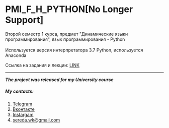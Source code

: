 # PMI_F_H_PYTHON[No Longer Support]
Второй семестр 1 курса, предмет "Динамические языки программирования", язык программирования - Python
<br/><br/>
Используется версия интерпретатора 3.7 Python, используется Anaconda

Ссылка на задания и лекции: [LINK](https://hackmd.io/@rX8jWCwkQNqH9R1RoYGXvw/HkML1mI4U)

---------
***The project was released for my University course***

##### My contacts:
1. [Telegram](https://tgmsg.ru/princepepper)
2. [Вконтакте](https://vk.com/princepepper)
3. [Instargam](https://www.instagram.com/prince_pepper_official/?hl=ru)
4. <sereda.wk@gmail.com>
